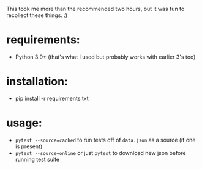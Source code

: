 This took me more than the recommended two hours, but it was fun to recollect these things. :)

# requirements:
* Python 3.9+ (that's what I used but probably works with earlier 3's too)

# installation:
* pip install -r requirements.txt

# usage:
* `pytest --source=cached` to run tests off of `data.json` as a source (if one is present)
* `pytest --source=online` or just `pytest` to download new json before running test suite
